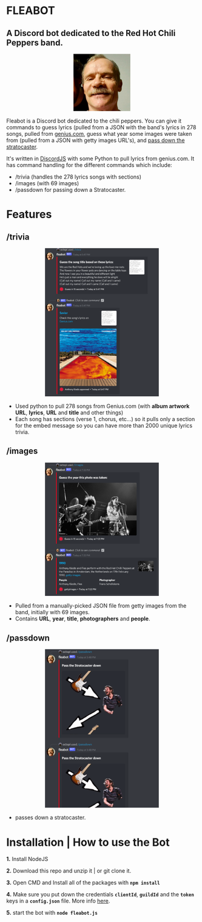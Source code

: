 # FLEABOT
## A Discord bot dedicated to the Red  Hot Chili Peppers band.

<p align="center"><img src="readme/fleabot.png" alt="trivia" width="150"/></p>

Fleabot is a Discord bot dedicated to the chili peppers. You can give it commands to guess lyrics (pulled from a JSON with the band's lyrics in 278 songs, pulled from [genius.com](genius.com), guess what year some images were taken from (pulled from a JSON with getty images URL's), and [pass down the stratocaster](https://knowyourmeme.com/memes/pass-the-ball-down).

It's written in [DiscordJS](https://discord.js.org/) with some Python to pull lyrics from genius.com. It has command handling for the different commands which include:
- /trivia (handles the 278 lyrics songs with sections)
- /images (with 69 images)
- /passdown for passing down a Stratocaster.

# Features
## /trivia
<p align="center"><img src="readme/trivia.png" alt="trivia" width="300"/></p>

- Used python to pull 278 songs from Genius.com (with **album artwork URL**, **lyrics**, **URL** and **title** and other things)
- Each song has sections (verse 1, chorus, etc...) so it pulls only a section for the embed message so you can have more than 2000 unique lyrics trivia.

## /images
<p align="center"><img src="readme/images.png" alt="images" width="300"/></p>

- Pulled from a manually-picked JSON file from getty images from the band, initially with 69 images.
- Contains **URL**, **year**, **title**, **photographers** and **people**.

## /passdown
<p align="center"><img src="readme/passdown.png" alt="trivia" width="300"/></p>

- passes down a stratocaster.

# Installation | How to use the Bot

 **1.** Install NodeJS

 **2.** Download this repo and unzip it   | or git clone it.

 **3.** Open CMD and Install all of the packages with **`npm install`**

  **4.** Make sure you put down the credentials **`clientId`**, **`guildId`** and the **`token`** keys in a  **`config.json`** file. More info [here](https://discordjs.guide/creating-your-bot/#creating-configuration-files).

 **5.** start the bot with **`node fleabot.js`**
